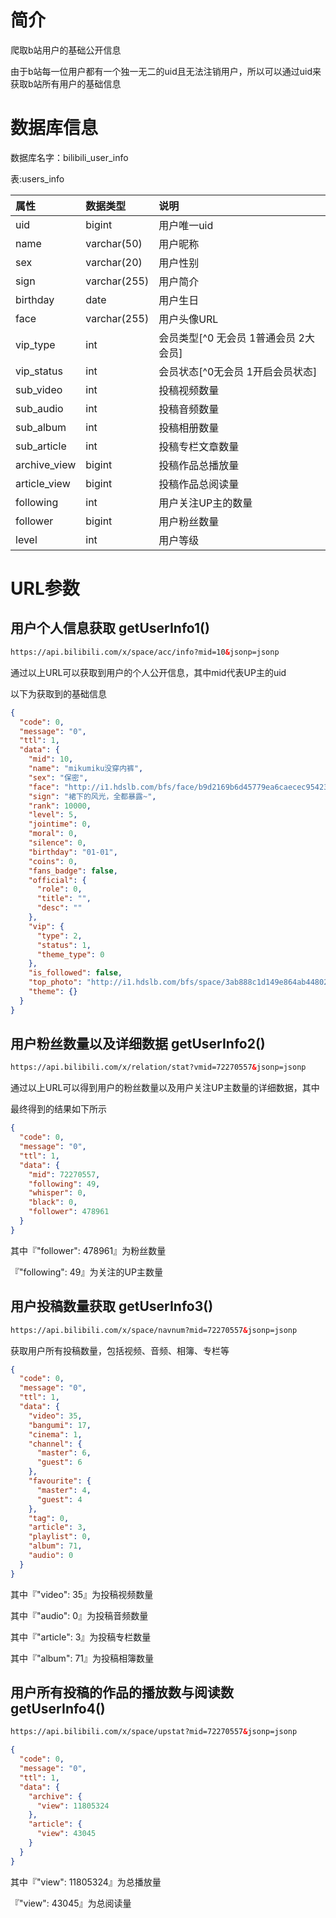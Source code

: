 # 简介

爬取b站用户的基础公开信息

由于b站每一位用户都有一个独一无二的uid且无法注销用户，所以可以通过uid来获取b站所有用户的基础信息





# 数据库信息

数据库名字：bilibili_user_info

表:users_info

| 属性         | 数据类型     | 说明                                  |
| :----------- | :----------- | :------------------------------------ |
| uid          | bigint       | 用户唯一uid                           |
| name         | varchar(50)  | 用户昵称                              |
| sex          | varchar(20)  | 用户性别                              |
| sign         | varchar(255) | 用户简介                              |
| birthday     | date         | 用户生日                              |
| face         | varchar(255) | 用户头像URL                           |
| vip_type     | int          | 会员类型[^0 无会员 1普通会员 2大会员] |
| vip_status   | int          | 会员状态[^0无会员 1开启会员状态]      |
| sub_video    | int          | 投稿视频数量                          |
| sub_audio    | int          | 投稿音频数量                          |
| sub_album    | int          | 投稿相册数量                          |
| sub_article  | int          | 投稿专栏文章数量                      |
| archive_view | bigint       | 投稿作品总播放量                      |
| article_view | bigint       | 投稿作品总阅读量                      |
| following    | int          | 用户关注UP主的数量                    |
| follower     | bigint       | 用户粉丝数量                          |
| level        | int          | 用户等级                              |



# URL参数

## 用户个人信息获取 getUserInfo1()

```xml
https://api.bilibili.com/x/space/acc/info?mid=10&jsonp=jsonp
```

通过以上URL可以获取到用户的个人公开信息，其中mid代表UP主的uid

以下为获取到的基础信息

```json
{
  "code": 0,
  "message": "0",
  "ttl": 1,
  "data": {
    "mid": 10,
    "name": "mikumiku没穿内裤",
    "sex": "保密",
    "face": "http://i1.hdslb.com/bfs/face/b9d2169b6d45779ea6caecec954236eef0675f95.gif",
    "sign": "裙下的风光，全都暴露~",
    "rank": 10000,
    "level": 5,
    "jointime": 0,
    "moral": 0,
    "silence": 0,
    "birthday": "01-01",
    "coins": 0,
    "fans_badge": false,
    "official": {
      "role": 0,
      "title": "",
      "desc": ""
    },
    "vip": {
      "type": 2,
      "status": 1,
      "theme_type": 0
    },
    "is_followed": false,
    "top_photo": "http://i1.hdslb.com/bfs/space/3ab888c1d149e864ab44802dea8c1443e940fa0d.png",
    "theme": {}
  }
}
```



## 用户粉丝数量以及详细数据 getUserInfo2()

```xml
https://api.bilibili.com/x/relation/stat?vmid=72270557&jsonp=jsonp
```

通过以上URL可以得到用户的粉丝数量以及用户关注UP主数量的详细数据，其中

最终得到的结果如下所示

```json
{
  "code": 0,
  "message": "0",
  "ttl": 1,
  "data": {
    "mid": 72270557,
    "following": 49,
    "whisper": 0,
    "black": 0,
    "follower": 478961
  }
}
```

其中『"follower": 478961』为粉丝数量

『"following": 49』为关注的UP主数量

## 用户投稿数量获取 getUserInfo3()

```xml
https://api.bilibili.com/x/space/navnum?mid=72270557&jsonp=jsonp
```

获取用户所有投稿数量，包括视频、音频、相簿、专栏等

```json
{
  "code": 0,
  "message": "0",
  "ttl": 1,
  "data": {
    "video": 35,
    "bangumi": 17,
    "cinema": 1,
    "channel": {
      "master": 6,
      "guest": 6
    },
    "favourite": {
      "master": 4,
      "guest": 4
    },
    "tag": 0,
    "article": 3,
    "playlist": 0,
    "album": 71,
    "audio": 0
  }
}
```

其中『"video": 35』为投稿视频数量

其中『"audio": 0』为投稿音频数量

其中『"article": 3』为投稿专栏数量

其中『"album": 71』为投稿相簿数量

## 用户所有投稿的作品的播放数与阅读数 getUserInfo4()

```xml
https://api.bilibili.com/x/space/upstat?mid=72270557&jsonp=jsonp
```

```json
{
  "code": 0,
  "message": "0",
  "ttl": 1,
  "data": {
    "archive": {
      "view": 11805324
    },
    "article": {
      "view": 43045
    }
  }
}
```

其中『"view": 11805324』为总播放量

『"view": 43045』为总阅读量

